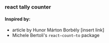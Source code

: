 ### react tally counter

#### Inspired by:

- article by Hunor Márton Borbély [insert link]
- Michele Bertoli's `react–count–to` package
